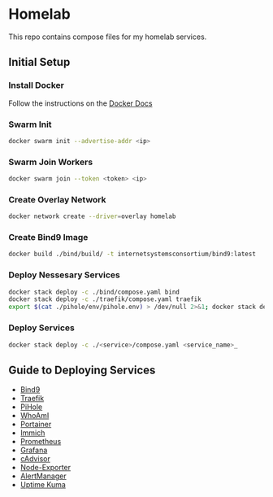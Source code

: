 # Homelab

This repo contains compose files for my homelab services.

## Initial Setup

### Install Docker

Follow the instructions on the [Docker Docs](https://docs.docker.com/engine/install/)

### Swarm Init

```bash
docker swarm init --advertise-addr <ip>
```

### Swarm Join Workers

```bash
docker swarm join --token <token> <ip>
```

### Create Overlay Network

```bash
docker network create --driver=overlay homelab
```

### Create Bind9 Image

```bash
docker build ./bind/build/ -t internetsystemsconsortium/bind9:latest
```

### Deploy Nessesary Services

```bash
docker stack deploy -c ./bind/compose.yaml bind
docker stack deploy -c ./traefik/compose.yaml traefik
export $(cat ./pihole/env/pihole.env) > /dev/null 2>&1; docker stack deploy -c compose.yaml pihole
```

### Deploy Services

```bash
docker stack deploy -c ./<service>/compose.yaml <service_name>_
```

## Guide to Deploying Services

- [Bind9](./bind/README.md)
- [Traefik](./traefik/README.md)
- [PiHole](./pihole/README.md)
- [WhoAmI](./whoami/README.md)
- [Portainer](./portainer/README.md)
- [Immich](./immich/README.md)
- [Prometheus](./prometheus/README.md)
- [Grafana](./grafana/README.md)
- [cAdvisor](./cadvisor/README.md)
- [Node-Exporter](./node-exporter/README.md)
- [AlertManager](./alertmanager/README.md)
- [Uptime Kuma](./uptime-kuma/README.md)
